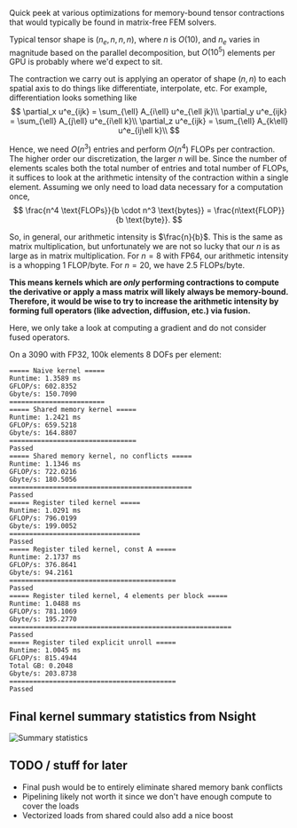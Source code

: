Quick peek at various optimizations for memory-bound tensor contractions that
would typically be found in matrix-free FEM solvers.

Typical tensor shape is $(n_e, n, n, n)$, where $n$ is $O(10)$, and $n_e$ varies
in magnitude based on the parallel decomposition, but $O(10^5)$ elements per GPU
is probably where we'd expect to sit.

The contraction we carry out is applying an operator of shape $(n, n)$ to each
spatial axis to do things like differentiate, interpolate, etc. For example,
differentiation looks something like
$$
\partial_x u^e_{ijk} = \sum_{\ell} A_{i\ell} u^e_{\ell  jk}\\
\partial_y u^e_{ijk} = \sum_{\ell} A_{j\ell} u^e_{i\ell  k}\\
\partial_z u^e_{ijk} = \sum_{\ell} A_{k\ell} u^e_{ij\ell k}\\
$$

Hence, we need $O(n^3)$ entries and perform $O(n^4)$ FLOPs per contraction. The
higher order our discretization, the larger $n$ will be. Since the number of
elements scales both the total number of entries and total number of FLOPs, it
suffices to look at the arithmetic intensity of the contraction within a single
element. Assuming we only need to load data necessary for a computation once,
$$
\frac{n^4 \text{FLOPs}}{b \cdot n^3 \text{bytes}} = \frac{n\text{FLOP}}{b
\text{byte}}. 
$$

So, in general, our arithmetic intensity is $\frac{n}{b}$. This is the same as
matrix multiplication, but unfortunately we are not so lucky that our $n$ is as
large as in matrix multiplication. For $n = 8$ with FP64, our arithmetic
intensity is a whopping 1 FLOP/byte. For $n = 20$, we have 2.5 FLOPs/byte. 

**This means kernels which are *only* performing contractions to compute the
derivative or apply a mass matrix will likely always be memory-bound. Therefore,
it would be wise to try to increase the arithmetic intensity by forming full
operators (like advection, diffusion, etc.) via fusion.**

Here, we only take a look at computing a gradient and do not consider fused
operators.

On a 3090 with FP32, 100k elements 8 DOFs per element:
```
===== Naive kernel =====
Runtime: 1.3589 ms
GFLOP/s: 602.8352
Gbyte/s: 150.7090
========================
===== Shared memory kernel =====
Runtime: 1.2421 ms
GFLOP/s: 659.5218
Gbyte/s: 164.8807
================================
Passed
===== Shared memory kernel, no conflicts =====
Runtime: 1.1346 ms
GFLOP/s: 722.0216
Gbyte/s: 180.5056
==============================================
Passed
===== Register tiled kernel =====
Runtime: 1.0291 ms
GFLOP/s: 796.0199
Gbyte/s: 199.0052
=================================
Passed
===== Register tiled kernel, const A =====
Runtime: 2.1737 ms
GFLOP/s: 376.8641
Gbyte/s: 94.2161
==========================================
Passed
===== Register tiled kernel, 4 elements per block =====
Runtime: 1.0488 ms
GFLOP/s: 781.1069
Gbyte/s: 195.2770
========================================================
Passed
===== Register tiled explicit unroll =====
Runtime: 1.0045 ms
GFLOP/s: 815.4944
Total GB: 0.2048
Gbyte/s: 203.8738
==========================================
Passed
```

## Final kernel summary statistics from Nsight
![Summary statistics](./nsight-register-tiled-explicit-unroll.png "Final kernel
summary statistics")

## TODO / stuff for later
- Final push would be to entirely eliminate shared memory bank conflicts
- Pipelining likely not worth it since we don't have enough compute to cover the
  loads 
- Vectorized loads from shared could also add a nice boost 

